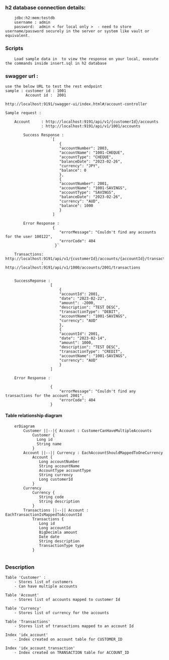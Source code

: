 ### h2 database connection details:

        jdbc:h2:mem:testdb 
        username : admin
        password:  admin < for local only >  - need to store username/password securely in the server or system like vault or equivalent.

### Scripts

        Load sample data in  to view the response on your local, execute the commands inside insert.sql in h2 database

### swagger url :

    use the below URL to test the rest endpoint
    sample : customer id : 1001
             Account id :  2001
    
    http://localhost:9191/swagger-ui/index.html#/account-controller
    
    Sample request :

        Account     : http://localhost:9191/api/v1/{customerId}/accounts
                    : http://localhost:9191/api/v1/1001/accounts
        
            Success Response :
                        `[
                            {
                            "accountNumber": 2003,
                            "accountName": "1001-CHEQUE",
                            "accountType": "CHEQUE",
                            "balanceDate": "2023-02-26",
                            "currency": "JPY",
                            "balance": 0
                            },
                            {
                            "accountNumber": 2001,
                            "accountName": "1001-SAVINGS",
                            "accountType": "SAVINGS",
                            "balanceDate": "2023-02-26",
                            "currency": "AUD",
                            "balance": 1000
                            }
                         ]
            
            Error Response :
                         {
                            "errorMessage": "Couldn't find any accounts for the user 100122",
                            "errorCode": 404
                          }`

        Transactions: http://localhost:9191/api/v1/{customerId}/accounts/{accountId}/transactions
                    : http://localhost:9191/api/v1/1000/accounts/2001/transactions

        
        SuccessReponse :
                        [
                            {
                            "accountId": 2001,
                            "date": "2023-02-22",
                            "amount": -2000,
                            "description": "TEST DESC",
                            "transactionType": "DEBIT",
                            "accountName": "1001-SAVINGS",
                            "currency": "AUD"
                            },
                            {
                            "accountId": 2001,
                            "date": "2023-02-14",
                            "amount": 1000,
                            "description": "TEST DESC",
                            "transactionType": "CREDIT",
                            "accountName": "1001-SAVINGS",
                            "currency": "AUD"
                            }
                        ]

        Error Response :
    
                        {
                            "errorMessage": "Couldn't find any transactions for the account 2001",
                            "errorCode": 404
                        }

#### Table relationship diagram

```mermaid
    erDiagram
        Customer ||--|{ Account : CustomerCanHaveMultipleAccounts
            Customer {
              Long id
              String name
            }
        Account ||--|| Currency : EachAccountShouldMappedToOneCurrency
            Account {
               Long accountNumber
               String accountName
               AccountType accountType
               String currency
               Long customerId 
            }
        Currency 
            Currency {
               String code
               String description
            }
        Transactions ||--|| Account : EachTransactionIsMappedToAccountId
            Transactions {
               Long id
               Long accountId
               BigDecimla amount
               Date date
               String description
               TransactionType type
            }
            
```

### Description

    Table 'Customer' :
        - Stores list of customers
        - Can have multiple accounts 
    
    Table 'Account'
        - Stores list of accounts mapped to customer Id
    
    Table 'Currency'
        - Stores list of currency for the accounts
    
    Table 'Transactions'
        - Stores list of transactions mapped to an account Id

    Index 'idx_account'
        - Index created on account table for CUSTOMER_ID

    Index 'idx_account_transaction'
        - Index created on TRANSACTION table for ACCOUNT_ID


